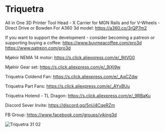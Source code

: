 # Triquetra
All in One 3D Printer Tool Head - X Carrier for MGN Rails and for V-Wheels - Direct Drive or Bowden
For A360 3d model: https://a360.co/3rQP7m2

If you want to support the development - consider becoming a patreon or supporting buying a coffee:
https://www.buymeacoffee.com/pro3d
https://www.patreon.com/pro3d

Mjølnir NEMA 14 motor: https://s.click.aliexpress.com/e/_9jtVG0

Mjølnir Gear set: https://s.click.aliexpress.com/e/_9jXj9w

Triquetra Coldend Fan: https://s.click.aliexpress.com/e/_AqCZdw

Triquetra Part Fans: https://s.click.aliexpress.com/e/_AYxBUu

Triquetra Hotend - TL Dragon: https://s.click.aliexpress.com/e/_9RBaKu

Discord Sever Invite: https://discord.gg/5nU4CqeRZm

FB Group: https://www.facebook.com/groups/viking3d

![Triquetra 31 02](https://user-images.githubusercontent.com/32734385/116457332-8f0aa400-a863-11eb-93dd-5db37ddb1bf0.png)
